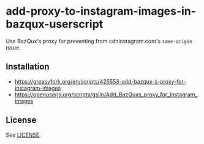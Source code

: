 # add-proxy-to-instagram-images-in-bazqux-userscript

Use BazQux's proxy for preventing from cdninstagram.com's `same-origin` issue.

## Installation

* https://greasyfork.org/en/scripts/425553-add-bazqux-s-proxy-for-instagram-images
* https://openuserjs.org/scripts/gslin/Add_BazQuxs_proxy_for_Instagram_images

## License

See [LICENSE](LICENSE).
